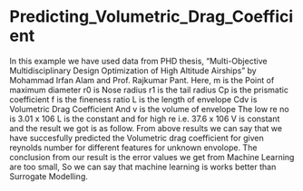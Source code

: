 # Predicting_Volumetric_Drag_Coefficient
In this example we have used data from PHD thesis, “Multi-Objective Multidisciplinary Design Optimization of High Altitude Airships” by Mohammad Irfan Alam and Prof. Rajkumar Pant. Here, m is the Point of maximum diameter r0 is Nose radius r1 is the tail radius Cp is the prismatic coefficient  f is the fineness ratio L is the length of envelope Cdv is Volumetric Drag Coefficient And v is the volume of envelope The low re no is 3.01 x 106 L is the constant and  for high re i.e. 37.6 x 106 V is constant and the result we got is as follow.
From above results we can say that we have succesfully predicted the Volumetric drag coefficient for given reynolds number for different features for unknown envolope.
The conclusion from our result is the error values we get from Machine Learning are too small, So we can say that machine learning is works better than Surrogate Modelling.
